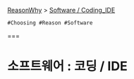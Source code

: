 [ReasonWhy](/README.md) > [Software / Coding_IDE](./README.md)
```
#Choosing #Reason #Software
```
===

# 소프트웨어 : 코딩 / IDE
